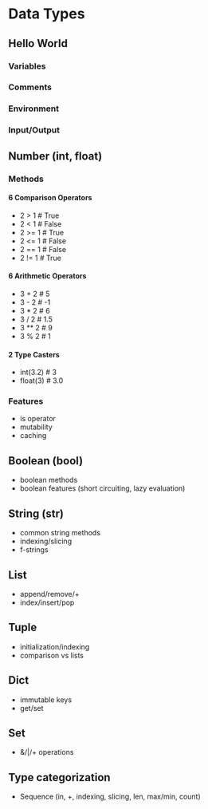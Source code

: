 # Data Types

## Hello World

### Variables

### Comments

### Environment

### Input/Output

## Number (int, float)
### Methods
#### 6 Comparison Operators
* 2 > 1 # True
* 2 < 1 # False
* 2 >= 1 # True
* 2 <= 1 # False
* 2 == 1 # False
* 2 != 1 # True

#### 6 Arithmetic Operators
* 3 + 2 # 5
* 3 - 2 # -1
* 3 * 2 # 6
* 3 / 2 # 1.5
* 3 ** 2 # 9
* 3 % 2 # 1

#### 2 Type Casters
* int(3.2) # 3
* float(3) # 3.0

### Features
* is operator
* mutability
* caching

## Boolean (bool)
  * boolean methods
  * boolean features (short circuiting, lazy evaluation)
## String (str)
  * common string methods
  * indexing/slicing
  * f-strings
## List
  * append/remove/+
  * index/insert/pop
## Tuple
  * initialization/indexing
  * comparison vs lists
## Dict
  * immutable keys
  * get/set
## Set
  * &/|/+ operations
## Type categorization
  * Sequence (in, +, indexing, slicing, len, max/min, count)
